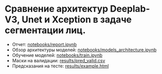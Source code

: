 # Сравнение архитектур Deeplab-V3, Unet и Xception в задаче сегментации лиц.

* Отчет: [ notebooks/report.ipynb ](https://github.com/Mr6one/Face-Segmentation/blob/main/notebooks/Report.ipynb)
* Обзор архитектуры моделей: [ notebooks/models_architecture.ipynb ](https://github.com/Mr6one/Face-Segmentation/blob/main/notebooks/models_architecture.ipynb)
* Обучение моделей: [ notebooks/train.ipynb ](https://github.com/Mr6one/Face-Segmentation/blob/main/notebooks/train.ipynb)
* Маски на валидации: [ results/pred_valid.csv ](https://github.com/Mr6one/Face-Segmentation/blob/main/results/pred_valid.csv)
* Предсказания на тесте: [ results/example.html ](https://github.com/Mr6one/Face-Segmentation/blob/main/results/example.html)

